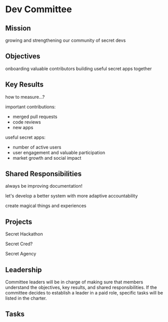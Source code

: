 # Dev Committee

## Mission
growing and strengthening our community of secret devs 

## Objectives
onboarding valuable contributors
building useful secret apps together

## Key Results
how to measure...?

important contributions:
- merged pull requests
- code reviews
- new apps

useful secret apps:
- number of active users
- user engagement and valuable participation
- market growth and social impact

## Shared Responsibilities
always be improving documentation!

let's develop a better system with more adaptive accountability

create magical things and experiences

## Projects

Secret Hackathon

Secret Cred?

Secret Agency

## Leadership

Committee leaders will be in charge of making sure that members understand the objectives, key results, and shared responsibilities. If the committee decides to establish a leader in a paid role, specific tasks will be listed in the charter.

## Tasks
